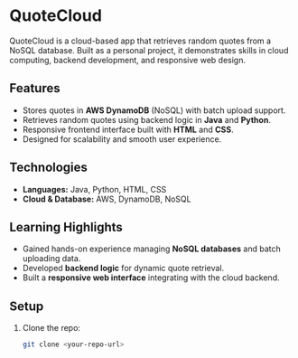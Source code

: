 
# QuoteCloud

QuoteCloud is a cloud-based app that retrieves random quotes from a NoSQL database. Built as a personal project, it demonstrates skills in cloud computing, backend development, and responsive web design.

## Features
- Stores quotes in **AWS DynamoDB** (NoSQL) with batch upload support.
- Retrieves random quotes using backend logic in **Java** and **Python**.
- Responsive frontend interface built with **HTML** and **CSS**.
- Designed for scalability and smooth user experience.

## Technologies
- **Languages:** Java, Python, HTML, CSS  
- **Cloud & Database:** AWS, DynamoDB, NoSQL  

## Learning Highlights
- Gained hands-on experience managing **NoSQL databases** and batch uploading data.
- Developed **backend logic** for dynamic quote retrieval.
- Built a **responsive web interface** integrating with the cloud backend.

## Setup
1. Clone the repo:  
   ```bash
   git clone <your-repo-url>
